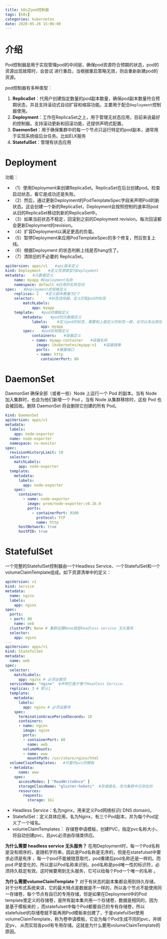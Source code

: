 ```yaml
---
title: k8s之pod控制器
tags: [k8s]
categories: kubernetes
date: 2020-05-26 15:06:00
---
```


# 介绍

Pod控制器是用于实现管理pod的中间层，确保pod资源符合预期的状态，pod的资源出现故障时，会尝试 进行重启，当根据重启策略无效，则会重新新建pod的资源。

pod控制器有多种类型：

1. **ReplicaSet**：代用户创建指定数量的pod副本数量，确保pod副本数量符合预期状态，并且支持滚动式自动扩容和缩容功能。主要用于配合`Deployment`控制器使用。
2. **Deployment**：工作在ReplicaSet之上，用于管理无状态应用，目前来说最好的控制器。支持滚动更新和回滚功能，还提供声明式配置。
3. **DaemonSet**：用于确保集群中的每一个节点只运行特定的pod副本，通常用于实现系统级后台任务。比如ELK服务
4. **StatefulSet**：管理有状态应用

# Deployment

功能：

- （1）使用Deployment来创建ReplicaSet。ReplicaSet在后台创建pod。检查启动状态，看它是成功还是失败。
- （2）然后，通过更新Deployment的PodTemplateSpec字段来声明Pod的新状态。这会创建一个新的ReplicaSet，Deployment会按照控制的速率将pod从旧的ReplicaSet移动到新的ReplicaSet中。
- （3）如果当前状态不稳定，回滚到之前的Deployment revision。每次回滚都会更新Deployment的revision。
- （4）扩容Deployment以满足更高的负载。
- （5）暂停Deployment来应用PodTemplateSpec的多个修复，然后恢复上线。
- （6）根据Deployment 的状态判断上线是否hang住了。
- （7）清除旧的不必要的 ReplicaSet。

```yaml
apiVersion: apps/v1　　#api版本定义
kind: Deployment　　#定义资源类型为Deployment
metadata:　　#元数据定义
    name: myapp #Deployment名称
    namespace: default #应用的名称空间
spec:　　#Deployment的规格定义
    replicas: 2　　#定义副本数量为2个
    selector:　　　　#标签选择器，定义匹配pod的标签
        matchLabels:
            app: myapp
    template:　　#pod的模板定义
        metadata:　　#pod的元数据定义
            labels: 　　#定义pod的标签，需要和上面定义的标签一致，也可以多出其他标签
                app: myapp
        spec:　　#pod的规格定义
            containers:　　#容器定义
            - name: myapp-container　　#容器名称
              image: ikubernetes/myapp:v1　　#容器镜像
              ports:　　#暴露端口
              - name: http
                containerPort: 80
```

# DaemonSet

DaemonSet 确保全部（或者一些）Node 上运行一个 Pod 的副本。当有 Node 加入集群时，也会为他们新增一个 Pod 。当有 Node 从集群移除时，这些 Pod 也会被回收。删除 DaemonSet 将会删除它创建的所有 Pod。

```yaml
kind: DaemonSet
apiVersion: apps/v1
metadata: 
  labels:
    app: node-exporter
  name: node-exporter
  namespace: ns-monitor
spec:
  revisionHistoryLimit: 10
  selector:
    matchLabels:
      app: node-exporter
  template:
    metadata:
      labels:
        app: node-exporter
    spec:
      containers:
        - name: node-exporter
          image: prom/node-exporter:v0.16.0
          ports:
            - containerPort: 9100
              protocol: TCP
              name:	http
      hostNetwork: true
      hostPID: true
```

# StatefulSet

一个完整的StatefulSet控制器由一个Headless Service、一个StatefulSet和一个volumeClaimTemplate组成。如下资源清单中的定义：

```yaml
apiVersion: v1
kind: Service
metadata:
  name: nginx
  labels:
    app: nginx
spec:
  ports:
  - port: 80
    name: web
  clusterIP: None # 集群设置None就是headless service 无头服务
  selector:
    app: nginx
---
apiVersion: apps/v1
kind: StatefulSet
metadata:
  name: web
spec:
  selector:
    matchLabels:
      app: nginx # 必须设置项
  serviceName: "nginx"  #声明它属于哪个Headless Service.
  replicas: 3 # 默认1
  template:
    metadata:
      labels:
        app: nginx # 必须设置项
    spec:
      terminationGracePeriodSeconds: 10
      containers:
      - name: nginx
        image: nginx
        ports:
        - containerPort: 80
          name: web
        volumeMounts:
        - name: www
          mountPath: /usr/share/nginx/html
  volumeClaimTemplates:   #可看作pvc的模板
  - metadata:
      name: www
    spec:
      accessModes: [ "ReadWriteOnce" ]
      storageClassName: "gluster-heketi"  #存储类名，改为集群中已存在的
      resources:
        requests:
          storage: 1Gi
```

- Headless Service：名为nginx，用来定义Pod网络标识( DNS domain)。
- StatefulSet：定义具体应用，名为Nginx，有三个Pod副本，并为每个Pod定义了一个域名。
- volumeClaimTemplates： 存储卷申请模板，创建PVC，指定pvc名称大小，将自动创建pvc，且pvc必须由存储类供应。

**为什么需要 headless service 无头服务？**
在用Deployment时，每一个Pod名称是没有顺序的，是随机字符串，因此是Pod名称是无序的，但是在statefulset中要求必须是有序 ，每一个pod不能被随意取代，pod重建后pod名称还是一样的。而pod IP是变化的，所以是以Pod名称来识别。pod名称是pod唯一性的标识符，必须持久稳定有效。这时候要用到无头服务，它可以给每个Pod一个唯一的名称 。

**为什么需要volumeClaimTemplate？**
对于有状态的副本集都会用到持久存储，对于分布式系统来讲，它的最大特点是数据是不一样的，所以各个节点不能使用同一存储卷，每个节点有自已的专用存储，但是如果在Deployment中的Pod template里定义的存储卷，是所有副本集共用一个存储卷，数据是相同的，因为是基于模板来的 ，而statefulset中每个Pod都要自已的专有存储卷，所以statefulset的存储卷就不能再用Pod模板来创建了，于是statefulSet使用volumeClaimTemplate，称为卷申请模板，它会为每个Pod生成不同的pvc，并绑定pv， 从而实现各pod有专用存储。这就是为什么要用volumeClaimTemplate的原因。